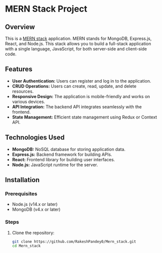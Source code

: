 # MERN Stack Project

## Overview

This is a [MERN stack](https://www.mongodb.com/mern-stack) application. MERN stands for MongoDB, Express.js, React, and Node.js. This stack allows you to build a full-stack application with a single language, JavaScript, for both server-side and client-side code.

## Features

- **User Authentication:** Users can register and log in to the application.
- **CRUD Operations:** Users can create, read, update, and delete resources.
- **Responsive Design:** The application is mobile-friendly and works on various devices.
- **API Integration:** The backend API integrates seamlessly with the frontend.
- **State Management:** Efficient state management using Redux or Context API.

## Technologies Used

- **MongoDB:** NoSQL database for storing application data.
- **Express.js:** Backend framework for building APIs.
- **React:** Frontend library for building user interfaces.
- **Node.js:** JavaScript runtime for the server.

## Installation

### Prerequisites

- Node.js (v14.x or later)
- MongoDB (v4.x or later)

### Steps

1. Clone the repository:

   ```bash
   git clone https://github.com/RakeshPandey0/Mern_stack.git
   cd Mern_stack
